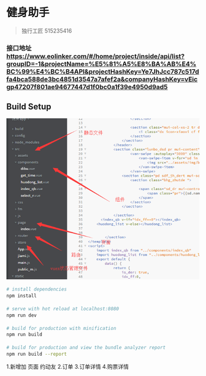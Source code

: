 # 健身助手

> 独行工匠 515235416

### 接口地址  https://www.eolinker.com/#/home/project/inside/api/list?groupID=-1&projectName=%E5%81%A5%E8%BA%AB%E4%BC%99%E4%BC%B4API&projectHashKey=Ye7JhJcc787c517dfa4bca588de3bc4851d3547a7afef2a&companyHashKey=vEicgp47207f801ae94677447d1f0bc0a1f39e4950d9ad5


## Build Setup
![Alt text](./fm/apo.png)

``` bash
# install dependencies
npm install

# serve with hot reload at localhost:8080
npm run dev

# build for production with minification
npm run build

# build for production and view the bundle analyzer report
npm run build --report
```

1.新增加 页面  约动友
2.订单
3.订单详情
4.购票详情
